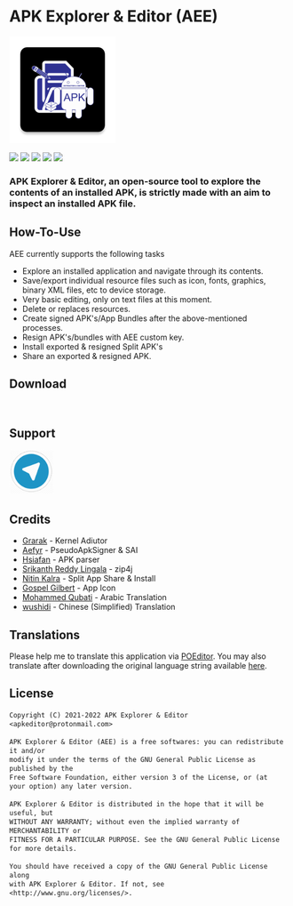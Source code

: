 # APK Explorer & Editor (AEE)

![AEE](app/src/main/res/mipmap-xxxhdpi/ic_launcher.png?raw=true)

[![](https://img.shields.io/badge/APK%20Explorer%20&%20Editor%20(AEE)-v0.7-green)](https://github.com/apk-editor/APK-Explorer-Editor/releases)
![](https://img.shields.io/github/downloads/apk-editor/APK-Explorer-Editor/total)
![](https://img.shields.io/github/languages/top/apk-editor/APK-Explorer-Editor)
![](https://img.shields.io/github/contributors/apk-editor/APK-Explorer-Editor)
![](https://img.shields.io/github/license/apk-editor/APK-Explorer-Editor)

### APK Explorer & Editor, an open-source tool to explore the contents of an installed APK, is strictly made with an aim to inspect an installed APK file.

## How-To-Use
AEE currently supports the following tasks
* Explore an installed application and navigate through its contents.
* Save/export individual resource files such as icon, fonts, graphics, binary XML files, etc to device storage.
* Very basic editing, only on text files at this moment.
* Delete or replaces resources.
* Create signed APK's/App Bundles after the above-mentioned processes.
* Resign APK's/bundles with AEE custom key.
* Install exported & resigned Split APK's
* Share an exported & resigned APK.

## Download
[<img src="https://play.google.com/intl/en_us/badges/images/generic/en-play-badge.png"
     alt="" height="80">](https://play.google.com/store/apps/details?id=com.apk.explorer)
[<img src="https://i.ibb.co/q0mdc4Z/get-it-on-github.png"
                    alt="" height="80">](https://github.com/apk-editor/APK-Explorer-Editor/releases)

## Support
[<img src="https://github.com/SmartPack/SmartPack.github.io/blob/master/asset/pic006.png?raw=true"
     alt=""
     height="80">](https://t.me/apkexplorer)

## Credits
* [Grarak](https://github.com/Grarak/) - Kernel Adiutor
* [Aefyr](https://github.com/Aefyr) - PseudoApkSigner & SAI
* [Hsiafan](https://github.com/hsiafan/) - APK parser
* [Srikanth Reddy Lingala](https://github.com/srikanth-lingala) - zip4j
* [Nitin Kalra](https://github.com/nkalra0123/) - Split App Share & Install
* [Gospel Gilbert](https://t.me/gilgreat0295) - App Icon
* [Mohammed Qubati](https://t.me/Alqubati_MrK) - Arabic Translation
* [wushidi](https://t.me/wushidi) - Chinese (Simplified) Translation

## Translations
Please help me to translate this application via [POEditor](https://poeditor.com/join/project?hash=QztabxONOp). You may also translate after downloading the original language string available [here](app/src/main/res/values/strings.xml).

## License

    Copyright (C) 2021-2022 APK Explorer & Editor <apkeditor@protonmail.com>

    APK Explorer & Editor (AEE) is a free softwares: you can redistribute it and/or
    modify it under the terms of the GNU General Public License as published by the
    Free Software Foundation, either version 3 of the License, or (at
    your option) any later version.

    APK Explorer & Editor is distributed in the hope that it will be useful, but
    WITHOUT ANY WARRANTY; without even the implied warranty of MERCHANTABILITY or
    FITNESS FOR A PARTICULAR PURPOSE. See the GNU General Public License
    for more details.

    You should have received a copy of the GNU General Public License along
    with APK Explorer & Editor. If not, see <http://www.gnu.org/licenses/>.